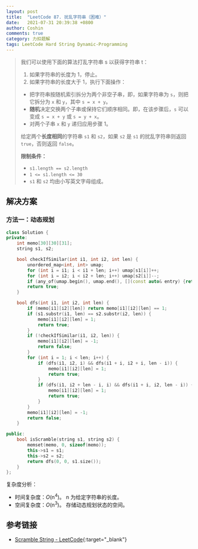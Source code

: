 ```yaml
---
layout: post
title:  "LeetCode 87. 扰乱字符串（困难）"
date:   2021-07-31 20:39:38 +0800
author: Coshin
comments: true
category: 力扣题解
tags: LeetCode Hard String Dynamic-Programming
---
```

> 我们可以使用下面的算法打乱字符串 s 以获得字符串 t：
> 
> 1. 如果字符串的长度为 1，停止。
> 2. 如果字符串的长度大于 1，执行下面操作：
>   * 把字符串按随机索引拆分为两个非空子串，即，如果字符串为 `s`，则把它拆分为 `x` 和 `y`，其中 `s = x + y`。
>   * **随机**决定交换两个子串或保持它们顺序相同。即，在该步骤后，`s` 可以变成 `s = x + y` 或 `s = y + x`。
>   * 对两个子串 `x` 和 `y` 递归应用步骤 1。
> 
> 给定两个**长度相同**的字符串 `s1` 和 `s2`，如果 `s2` 是 `s1` 的扰乱字符串则返回 `true`，否则返回 `false`。
> 
> **限制条件：**
> 
> * `s1.length == s2.length`
> * `1 <= s1.length <= 30`
> * `s1` 和 `s2` 均由小写英文字母组成。

## 解决方案

### 方法一：动态规划

```cpp
class Solution {
private:
    int memo[30][30][31];
    string s1, s2;

    bool checkIfSimilar(int i1, int i2, int len) {
        unordered_map<int, int> umap;
        for (int i = i1; i < i1 + len; i++) umap[s1[i]]++;
        for (int i = i2; i < i2 + len; i++) umap[s2[i]]--;
        if (any_of(umap.begin(), umap.end(), [](const auto& entry) {return entry.second != 0;})) return false;
        return true;
    }

    bool dfs(int i1, int i2, int len) {
        if (memo[i1][i2][len]) return memo[i1][i2][len] == 1;
        if (s1.substr(i1, len) == s2.substr(i2, len)) {
            memo[i1][i2][len] = 1;
            return true;
        }
        if (!checkIfSimilar(i1, i2, len)) {
            memo[i1][i2][len] = -1;
            return false;
        }
        for (int i = 1; i < len; i++) {
            if (dfs(i1, i2, i) && dfs(i1 + i, i2 + i, len - i)) {
                memo[i1][i2][len] = 1;
                return true;
            }
            if (dfs(i1, i2 + len - i, i) && dfs(i1 + i, i2, len - i)) {
                memo[i1][i2][len] = 1;
                return true;
            }
        }
        memo[i1][i2][len] = -1;
        return false;
    }

public:
    bool isScramble(string s1, string s2) {
        memset(memo, 0, sizeof(memo));
        this->s1 = s1;
        this->s2 = s2;
        return dfs(0, 0, s1.size());
    }
};
```

复杂度分析：
* 时间复杂度：*O*(n<sup>4</sup>)。
  n 为给定字符串的长度。
* 空间复杂度：*O*(n<sup>3</sup>)。
  存储动态规划状态的空间。

## 参考链接

* [Scramble String - LeetCode](https://leetcode.com/problems/scramble-string/){:target="_blank"}
